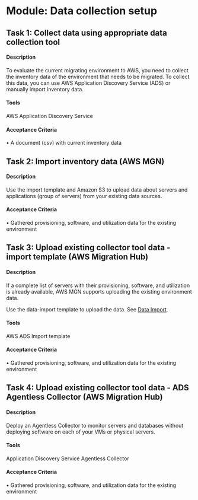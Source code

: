 
# Module: Data collection setup
## Task 1: Collect data using appropriate data collection tool
#### Description
To evaluate the current migrating environment to AWS, you need to collect the inventory data of the  environment that needs to be migrated. To collect this data, you can use AWS Application Discovery Service (ADS) or manually import inventory data.
#### Tools
AWS Application Discovery Service
#### Acceptance Criteria
• A document (csv) with current inventory data
## Task 2: Import inventory data (AWS MGN)
#### Description
Use the import template and Amazon S3 to upload data about servers and applications (group of servers) from your existing data sources.
#### Acceptance Criteria
• Gathered provisioning, software, and utilization data for the existing environment
## Task 3: Upload existing collector tool data - import template (AWS Migration Hub)
#### Description
If a complete list of servers with their provisioning, software, and utilization is already available, AWS MGN supports uploading the existing environment data.

Use the data-import template to upload the data. See [Data Import](https://docs.aws.amazon.com/mgn/latest/ug/import-main.html).
#### Tools
AWS ADS Import template
#### Acceptance Criteria
• Gathered provisioning, software, and utilization data for the existing environment
## Task 4: Upload existing collector tool data - ADS Agentless Collector (AWS Migration Hub)
#### Description
Deploy an Agentless Collector to monitor servers and databases without deploying software on each of your VMs or physical servers.
#### Tools
Application Discovery Service Agentless Collector
#### Acceptance Criteria
• Gathered provisioning, software, and utilization data for the existing environment